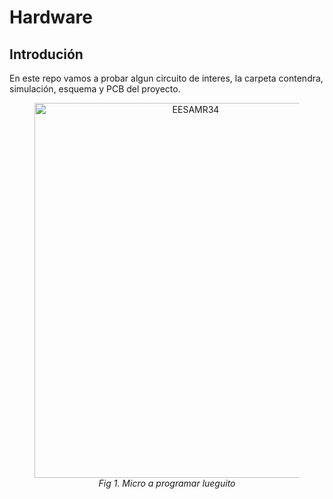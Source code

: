 # Hardware

## Introdución

En este repo vamos a probar algun circuito de interes, la carpeta contendra, simulación, esquema y PCB del proyecto.

<figure>
<center>
<img src='https://github.com/smnar/camara_frio_calor/blob/main/Control_de_Fase_AC_(Temperatura)/Hardware/imagenes/CircuitoControlTempElectronoobs.png' alt='EESAMR34' width="500" height="600"  />
<figcaption><i>Fig 1. Micro a programar lueguito</i></figcaption></center>
</figure>
